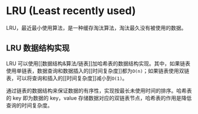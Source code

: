 # LRU (Least recently used)

LRU，最近最小使用算法，是一种缓存淘汰算法，淘汰最久没有被使用的数据。

## LRU 数据结构实现

LRU 可以使用[[数据结构&算法/链表]]加哈希表的数据结构实现。其中，如果链表使用单链表，数据查询和数据插入的[[时间复杂度]]都为`O(n)`；如果链表使用双链表，可以将查询和插入的[[时间复杂度]]减小到`O(1)`。

通过链表的数据结构来保证数据的有序性，实现按最长未使用时间的排序。哈希表的 key 即为数据的 key，value 存储数据对应的双链表节点，哈希表的作用是降低查询的时间复杂度。


